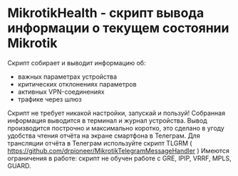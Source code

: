 # MikrotikHealth - скрипт вывода информации о текущем состоянии Mikrotik

Скрипт собирает и выводит информацию об:

- важных параметрах устройства
- критических отклонениях параметров
- активных VPN-соединениях
- трафике через шлюз

Скрипт не требует никакой настройки, запускай и пользуй!
Собранная информация выводится в терминал и журнал устройства.
Вывод производится построчно и максимально коротко, это сделано в угоду удобства чтения отчёта на экране смартфона в Телеграм.
Для трансляции отчёта в Телеграм используйте скрипт TLGRM ( https://github.com/drpioneer/MikrotikTelegramMessageHandler )
Имеются ограничения в работе: скрипт не обучен работе с GRE, IPIP, VRRF, MPLS, GUARD.
